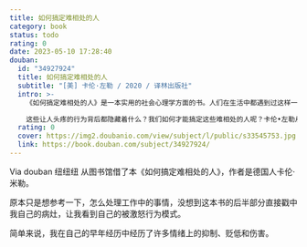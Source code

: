 ```yaml
---
title: 如何搞定难相处的人
category: book
status: todo
rating: 0
date: 2023-05-10 17:28:40
douban:
  id: "34927924"
  title: 如何搞定难相处的人
  subtitle: "[美] 卡伦·左勒 / 2020 / 译林出版社"
  intro: >-
    《如何搞定难相处的人》是一本实用的社会心理学方面的书。人们在生活中都遇到过这样一类人：他们不合群，爱责怪他人，易怒，极具攻击性，从不安分，不信守承诺或者总爱曲解他人。

    这些让人头疼的行为背后都隐藏着什么？我们如何才能搞定这些难相处的人呢？卡伦•左勒从心理学角度解释了这些现象背后的原因，并为读者提供了详细的应对策略，使人们不再受累于这些负能量。
  rating: 0
  cover: https://img2.doubanio.com/view/subject/l/public/s33545753.jpg
  link: https://book.douban.com/subject/34927924/
---
```


Via douban 纽纽纽 从图书馆借了本《如何搞定难相处的人》，作者是德国人卡伦·米勒。

原本只是想参考一下，怎么处理工作中的事情，没想到这本书的后半部分直接戳中我自己的病灶，让我看到自己的被激怒行为模式。

简单来说，我在自己的早年经历中经历了许多情绪上的抑制、贬低和伤害。